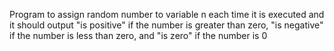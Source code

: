 Program to assign random number to variable n each time it is executed and it should output "is positive" if the number is greater than zero, "is negative" if the number is less than zero, and "is zero" if the number is 0
